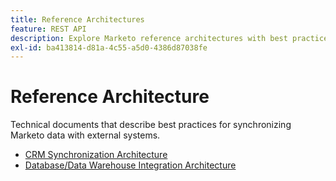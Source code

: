 ```yaml
---
title: Reference Architectures
feature: REST API
description: Explore Marketo reference architectures with best practices for syncing data to external systems, including CRM and data warehouse integrations.
exl-id: ba413814-d81a-4c55-a5d0-4386d87038fe
---
```

# Reference Architecture

Technical documents that describe best practices for synchronizing Marketo data with external systems.

- [CRM Synchronization Architecture](../sync-architecture-whitepaper.pdf)
- [Database/Data Warehouse Integration Architecture](../reference_architecture.pdf)

